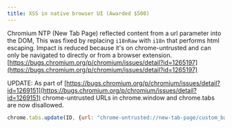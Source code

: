```yaml
---
title: XSS in native browser UI (Awarded $500)
---
```


Chromium NTP (New Tab Page) reflected content from a url parameter into the DOM, This was fixed by replacing ```i18nRaw``` with ```i18n``` that performs html escaping.
Impact is reduced because it's on chrome-untrusted and can only be navigated to directly or from a browser extension. [https://bugs.chromium.org/p/chromium/issues/detail?id=1265197](https://bugs.chromium.org/p/chromium/issues/detail?id=1265197)

UPDATE: As part of [https://bugs.chromium.org/p/chromium/issues/detail?id=1269151](https://bugs.chromium.org/p/chromium/issues/detail?id=1269151) chrome-untrusted URLs in chrome.window and chrome.tabs are now disallowed.
```js
chrome.tabs.update(ID, {url: "chrome-untrusted://new-tab-page/custom_background_image?url=https://a.a&size=%3C/style%3E%3Cscript%3Ealert(1)%3C/script%3E"}, console.log);
```
